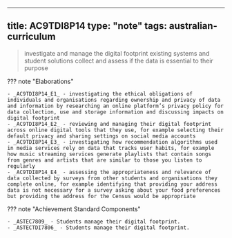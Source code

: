 
---
title: AC9TDI8P14
type: "note"
tags: australian-curriculum
---



> investigate and manage the digital footprint existing systems and student solutions collect and assess if the data is essential to their purpose

??? note "Elaborations"

	- _AC9TDI8P14_E1_ - investigating the ethical obligations of individuals and organisations regarding ownership and privacy of data and information by researching an online platform’s privacy policy for data collection, use and storage information and discussing impacts on digital footprint
	- _AC9TDI8P14_E2_ - reviewing and managing their digital footprint across online digital tools that they use, for example selecting their default privacy and sharing settings on social media accounts
	- _AC9TDI8P14_E3_ - investigating how recommendation algorithms used in media services rely on data that tracks user habits, for example how music streaming services generate playlists that contain songs from genres and artists that are similar to those you listen to regularly
	- _AC9TDI8P14_E4_ - assessing the appropriateness and relevance of data collected by surveys from other students and organisations they complete online, for example identifying that providing your address data is not necessary for a survey asking about your food preferences but providing the address for the Census would be appropriate
??? note "Achievement Standard Components"

	- _ASTEC7809_ - Students manage their digital footprint.
	- _ASTECTDI7806_ - Students manage their digital footprint.


